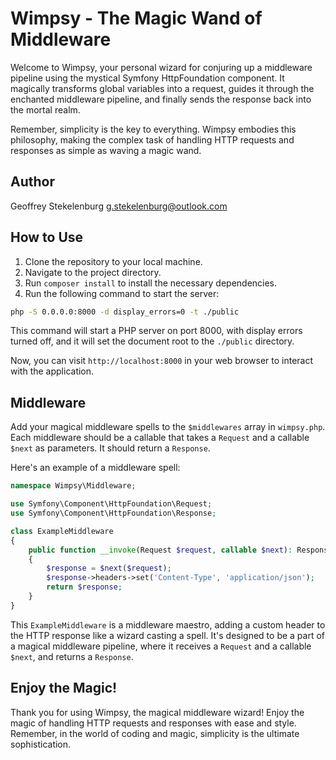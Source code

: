 # Wimpsy - The Magic Wand of Middleware

Welcome to Wimpsy, your personal wizard for conjuring up a middleware pipeline using the mystical Symfony HttpFoundation component. It magically transforms global variables into a request, guides it through the enchanted middleware pipeline, and finally sends the response back into the mortal realm.

Remember, simplicity is the key to everything. Wimpsy embodies this philosophy, making the complex task of handling HTTP requests and responses as simple as waving a magic wand.

## Author
Geoffrey Stekelenburg <g.stekelenburg@outlook.com>

## How to Use

1. Clone the repository to your local machine.
2. Navigate to the project directory.
3. Run `composer install` to install the necessary dependencies.
4. Run the following command to start the server:

```bash
php -S 0.0.0.0:8000 -d display_errors=0 -t ./public
```

This command will start a PHP server on port 8000, with display errors turned off, and it will set the document root to the `./public` directory.

Now, you can visit `http://localhost:8000` in your web browser to interact with the application.

## Middleware

Add your magical middleware spells to the `$middlewares` array in `wimpsy.php`. Each middleware should be a callable that takes a `Request` and a callable `$next` as parameters. It should return a `Response`.

Here's an example of a middleware spell:

```php
namespace Wimpsy\Middleware;

use Symfony\Component\HttpFoundation\Request;
use Symfony\Component\HttpFoundation\Response;

class ExampleMiddleware
{
    public function __invoke(Request $request, callable $next): Response
    {
        $response = $next($request);
        $response->headers->set('Content-Type', 'application/json');
        return $response;
    }
}
```

This `ExampleMiddleware` is a middleware maestro, adding a custom header to the HTTP response like a wizard casting a spell. It's designed to be a part of a magical middleware pipeline, where it receives a `Request` and a callable `$next`, and returns a `Response`.

## Enjoy the Magic!

Thank you for using Wimpsy, the magical middleware wizard! Enjoy the magic of handling HTTP requests and responses with ease and style. Remember, in the world of coding and magic, simplicity is the ultimate sophistication.